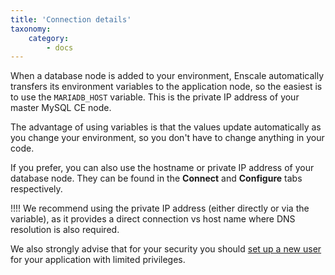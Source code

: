 ```yaml
---
title: 'Connection details'
taxonomy:
    category:
        - docs
---
```


When a database node is added to your environment, Enscale automatically transfers its environment variables to the application node, so the easiest is to use the `MARIADB_HOST` variable. This is the private IP address of your master MySQL CE node.

The advantage of using variables is that the values update automatically as you change your environment, so you don't have to change anything in your code.

If you prefer, you can also use the hostname or private IP address of your database node. They can be found in the **Connect** and **Configure** tabs respectively.



!!!! We recommend using the private IP address (either directly or via the variable), as it provides a direct connection vs host name where DNS resolution is also required.

We also strongly advise that for your security you should [set up a new user](/database-nodes/mariadb/user-creation) for your application with limited privileges.